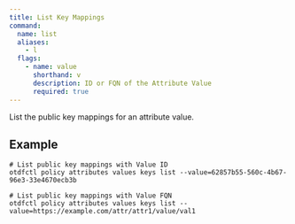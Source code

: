 ```yaml
---
title: List Key Mappings
command:
  name: list
  aliases:
    - l
  flags:
    - name: value
      shorthand: v
      description: ID or FQN of the Attribute Value
      required: true
---
```


List the public key mappings for an attribute value.

## Example

```shell
# List public key mappings with Value ID
otdfctl policy attributes values keys list --value=62857b55-560c-4b67-96e3-33e4670ecb3b
```

```shell
# List public key mappings with Value FQN
otdfctl policy attributes values keys list --value=https://example.com/attr/attr1/value/val1
```